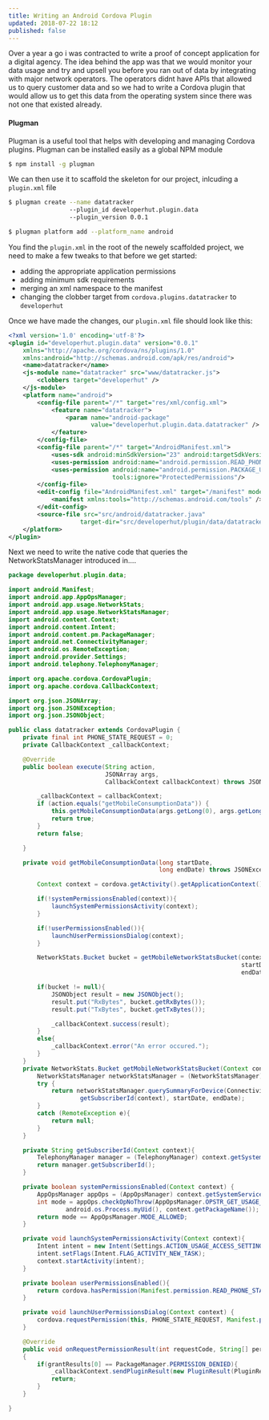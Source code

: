 ```yaml
---
title: Writing an Android Cordova Plugin
updated: 2018-07-22 18:12
published: false
---
```


Over a year a go i was contracted to write a proof of concept application for a digital agency. The idea behind the app was that we would monitor your data usage
and try and upsell you before you ran out of data by integrating with major network operators. The operators didnt have APIs that allowed us to query customer data and 
so we had to write a Cordova plugin that would allow us to get this data from the operating system since there was not one that existed already.

#### Plugman
Plugman is a useful tool that helps with developing and managing Cordova plugins. Plugman can be installed easily as a global NPM module

```bash
$ npm install -g plugman
```

We can then use it to scaffold the skeleton for our project, inlcuding a `plugin.xml` file

```bash
$ plugman create --name datatracker 
                 --plugin_id developerhut.plugin.data 
                 --plugin_version 0.0.1

$ plugman platform add --platform_name android
```

You find the `plugin.xml` in the root of the newely scaffolded project, we need to make a few tweaks to that before we get started:

* adding the appropriate application permissions
* adding minimum sdk requirements
* merging an xml namespace to the manifest
* changing the clobber target from `cordova.plugins.datatracker` to `developerhut`

Once we have made the changes, our `plugin.xml` file should look like this:

```xml
<?xml version='1.0' encoding='utf-8'?>
<plugin id="developerhut.plugin.data" version="0.0.1" 
    xmlns="http://apache.org/cordova/ns/plugins/1.0" 
    xmlns:android="http://schemas.android.com/apk/res/android">
    <name>datatracker</name>
    <js-module name="datatracker" src="www/datatracker.js">
        <clobbers target="developerhut" />
    </js-module>
    <platform name="android">
        <config-file parent="/*" target="res/xml/config.xml">
            <feature name="datatracker">
                <param name="android-package" 
                       value="developerhut.plugin.data.datatracker" />
            </feature>
        </config-file>
        <config-file parent="/*" target="AndroidManifest.xml">
            <uses-sdk android:minSdkVersion="23" android:targetSdkVersion="25" />
            <uses-permission android:name="android.permission.READ_PHONE_STATE" />
            <uses-permission android:name="android.permission.PACKAGE_USAGE_STATS" 
                             tools:ignore="ProtectedPermissions"/>
        </config-file>
        <edit-config file="AndroidManifest.xml" target="/manifest" mode="merge">
            <manifest xmlns:tools="http://schemas.android.com/tools" />
        </edit-config>
        <source-file src="src/android/datatracker.java" 
                    target-dir="src/developerhut/plugin/data/datatracker" />
    </platform>
</plugin>
```

Next we need to write the native code that queries the NetworkStatsManager introduced in....

```java
package developerhut.plugin.data;

import android.Manifest;
import android.app.AppOpsManager;
import android.app.usage.NetworkStats;
import android.app.usage.NetworkStatsManager;
import android.content.Context;
import android.content.Intent;
import android.content.pm.PackageManager;
import android.net.ConnectivityManager;
import android.os.RemoteException;
import android.provider.Settings;
import android.telephony.TelephonyManager;

import org.apache.cordova.CordovaPlugin;
import org.apache.cordova.CallbackContext;

import org.json.JSONArray;
import org.json.JSONException;
import org.json.JSONObject;

public class datatracker extends CordovaPlugin {
    private final int PHONE_STATE_REQUEST = 0;
    private CallbackContext _callbackContext;

    @Override
    public boolean execute(String action, 
                           JSONArray args, 
                           CallbackContext callbackContext) throws JSONException {

        _callbackContext = callbackContext;
        if (action.equals("getMobileConsumptionData")) {
            this.getMobileConsumptionData(args.getLong(0), args.getLong(1));
            return true;
        }
        return false;

    }

    private void getMobileConsumptionData(long startDate, 
                                          long endDate) throws JSONException {

        Context context = cordova.getActivity().getApplicationContext();

        if(!systemPermissionsEnabled(context)){
            launchSystemPermissionsActivity(context);
        }

        if(!userPermissionsEnabled()){
            launchUserPermissionsDialog(context);
        }

        NetworkStats.Bucket bucket = getMobileNetworkStatsBucket(context, 
                                                                 startDate, 
                                                                 endDate);

        if(bucket != null){
            JSONObject result = new JSONObject();
            result.put("RxBytes", bucket.getRxBytes());
            result.put("TxBytes", bucket.getTxBytes());

            _callbackContext.success(result);
        }
        else{
            _callbackContext.error("An error occured.");
        }
    }
    private NetworkStats.Bucket getMobileNetworkStatsBucket(Context context,  long startDate, long endDate) {
        NetworkStatsManager networkStatsManager = (NetworkStatsManager) context.getSystemService(Context.NETWORK_STATS_SERVICE);
        try {
            return networkStatsManager.querySummaryForDevice(ConnectivityManager.TYPE_MOBILE,
                    getSubscriberId(context), startDate, endDate);
        }
        catch (RemoteException e){
            return null;
        }
    }

    private String getSubscriberId(Context context){
        TelephonyManager manager = (TelephonyManager) context.getSystemService(Context.TELEPHONY_SERVICE);
        return manager.getSubscriberId();
    }

    private boolean systemPermissionsEnabled(Context context) {
        AppOpsManager appOps = (AppOpsManager) context.getSystemService(Context.APP_OPS_SERVICE);
        int mode = appOps.checkOpNoThrow(AppOpsManager.OPSTR_GET_USAGE_STATS,
                android.os.Process.myUid(), context.getPackageName());
        return mode == AppOpsManager.MODE_ALLOWED;
    }

    private void launchSystemPermissionsActivity(Context context){
        Intent intent = new Intent(Settings.ACTION_USAGE_ACCESS_SETTINGS);
        intent.setFlags(Intent.FLAG_ACTIVITY_NEW_TASK);
        context.startActivity(intent);
    }

    private boolean userPermissionsEnabled(){
        return cordova.hasPermission(Manifest.permission.READ_PHONE_STATE);
    }

    private void launchUserPermissionsDialog(Context context) {
        cordova.requestPermission(this, PHONE_STATE_REQUEST, Manifest.permission.READ_PHONE_STATE);
    }

    @Override
    public void onRequestPermissionResult(int requestCode, String[] permissions, int[] grantResults) throws JSONException
    {
        if(grantResults[0] == PackageManager.PERMISSION_DENIED){
            _callbackContext.sendPluginResult(new PluginResult(PluginResult.Status.ERROR));
            return;
        }
    }

}
```